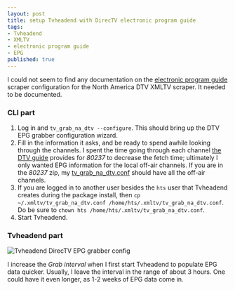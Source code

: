 ```yaml
---
layout: post
title: setup Tvheadend with DirecTV electronic program guide
tags:
- Tvheadend
- XMLTV
- electronic program guide
- EPG
published: true
---
```

I could not seem to find any documentation on the
[electronic program guide](https://tvheadend.org/projects/tvheadend/wiki/Electronic_Program_Guide)
scraper configuration for the North America DTV XMLTV scraper. It needed to be documented.


### CLI part

1. Log in and `tv_grab_na_dtv --configure`. This should bring up the DTV EPG grabber configuration wizard.
2. Fill in the information it asks, and be ready to spend awhile looking through the channels. I spent the time going
    through each channel [the DTV guide](http://www.directv.com/guide) provides for _80237_ to decrease the fetch time;
    ultimately I only wanted EPG information for the local off-air channels. If you are in the _80237_ zip, my
    [tv_grab_na_dtv.conf](https://drive.google.com/uc?export=download&id=0B0yT30uCaFvvMG9hTjFBVDNrRjQ)
    should have all the off-air channels.
3. If you are logged in to another user besides the `hts` user that Tvheadend creates during the package install,
    then `cp ~/.xmltv/tv_grab_na_dtv.conf /home/hts/.xmltv/tv_grab_na_dtv.conf`. Do be sure to
    `chown hts /home/hts/.xmltv/tv_grab_na_dtv.conf`.
4. Start Tvheadend.


### Tvheadend part

![Tvheadend DirecTV EPG grabber config](https://drive.google.com/uc?export=download&id=0B0yT30uCaFvvVUt5ZmF2S3VZVXc)

I increase the _Grab interval_ when I first start Tvheadend to populate EPG data quicker. Usually, I leave the interval
in the range of about 3 hours. One could have it even longer, as 1-2 weeks of EPG data come in.
